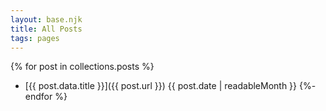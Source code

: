 ```yaml
--- 
layout: base.njk
title: All Posts
tags: pages
---
```

<!-- TODO: Add tags -->
{% for post in collections.posts %}
- [{{ post.data.title }}]({{ post.url }}) <span class="meta-text">{{ post.date | readableMonth }}</span> 
{%- endfor %}   